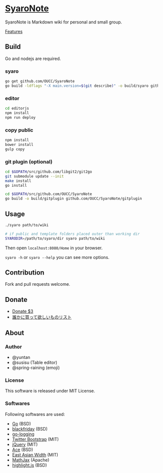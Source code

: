 # [SyaroNote](https://syaro.untan.xyz/_.md)
SyaroNote is Markdown wiki for personal and small group.

[Features](https://syaro.untan.xyz/Features)

## Build
Go and nodejs are required.

### syaro
```sh
go get github.com/OUCC/SyaroNote
go build -ldflags "-X main.version=$(git describe)" -o build/syaro github.com/OUCC/SyaroNote/syaro
```

### editor
```sh
cd editorjs
npm install
npm run deploy
```

### copy public
```sh
npm install
bower install
gulp copy
```

### git plugin (optional)
```sh
cd $GOPATH/src/github.com/libgit2/git2go
git submodule update --init
make install
go install

cd $GOPATH/src/github.com/OUCC/SyaroNote
go build -o build/gitplugin github.com/OUCC/SyaroNote/gitplugin
```

Usage
----
```bash
./syaro path/to/wiki

# if public and template folders placed outer than working dir
SYARODIR=/path/to/syaro/dir syaro path/to/wiki
```

Then open `localhost:8080/Home` in your browser.

`syaro -h` or `syaro --help` you can see more options.

Contribution
----
Fork and pull requests welcome.

Donate
----
* [Donate $3](https://gumroad.com/l/Jwtx)
* [誰かに買って欲しいものリスト](http://www.amazon.co.jp/registry/wishlist/1MVMC2QBIJYY)

About
----
### Author
* @yuntan
* @susisu (Table editor)
* @spring-raining (emoji)

### License
This software is released under MIT License.

### Softwares
Following softwares are used:

* [Go]  (BSD)
* [blackfriday]  (BSD)
* [go-logging]
* [Twitter Bootstrap]  (MIT)
* [jQuery]  (MIT)
* [Ace]  (BSD)
* [East Asian Width]  (MIT)
* [MathJax]  (Apache)
* [highlight.js]  (BSD)


[Go]: http://golang.org/
[blackfriday]: https://github.com/russross/blackfriday
[go-logging]: https://github.com/op/go-logging
[Twitter Bootstrap]: http://getbootstrap.com
[jQuery]: http://jquery.com
[Ace]: http://ace.c9.io
[East Asian Width]: https://github.com/komagata/eastasianwidth
[Mathjax]: http://www.mathjax.org/
[highlight.js]: https://highlightjs.org/

